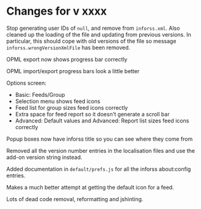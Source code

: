 # Changes for v xxxx

Stop generating user IDs of `null`, and remove from `inforss.xml`.
Also cleaned up the loading of the file and updating from previous versions.
In particular, this should cope with old versions of the file so message 
`inforss.wrongVersionXmlFile` has been removed.

OPML export now shows progress bar correctly

OPML import/export progress bars look a little better

Options screen:
* Basic: Feeds/Group
 *  Selection menu shows feed icons
 * Feed list for group sizes feed icons correctly
 * Extra space for feed report so it doesn't generate a scroll bar
* Advanced: Default values and Advanced: Report list sizes feed icons correctly

Popup boxes now have inforss title so you can see where they come from

Removed all the version number entries in the localisation files and use the add-on version string instead.

Added documentation in `default/prefs.js` for all the inforss about:config entries.

Makes a much better attempt at getting the default icon for a feed.

Lots of dead code removal, reformatting and jshinting.
